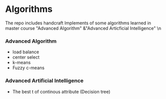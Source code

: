 # Algorithms
The repo includes handcraft Implements of some algorithms learned in master course "Advanced Algorithm" &amp;"Advanced Articficial Intelligence" \n 

### Advanced Algorithm

- load balance
- center select
- k-means
- Fuzzy c-means

### Advanced Artificial Intelligence

- The best t of continous attribute (Decision tree)
